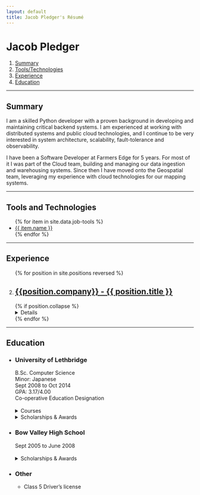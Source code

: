 ```yaml
---
layout: default
title: Jacob Pledger's Résumé
---
```


# Jacob Pledger

<section class="toc">
<ol class="resume-toc">
<li><a href="#summary">Summary</a></li>
<li><a href="#tools">Tools/Technologies</a></li>
<li><a href="#experience">Experience</a></li>
<li><a href="#education">Education</a></li>
</ol>
</section>

---

<section class="summary">
<h2 id="summary">Summary</h2>
<p>
I am a skilled Python developer with a proven background in developing and maintaining critical backend systems. I am experienced at working with distributed systems and public cloud technologies, and I continue to be very interested in system architecture, scalability, fault-tolerance and observability.
</p>
<p>
I have been a Software Developer at Farmers Edge for 5 years. For most of it I was part of the Cloud team, building and managing our data ingestion and warehousing systems. Since then I have moved onto the Geospatial team, leveraging my experience with cloud technologies for our mapping systems.
</p>
</section>

---

<section class="tools">
<h2 id="tools">Tools and Technologies</h2>
<ul class="tool-list">
{% for item in site.data.job-tools %}
<li><a href="{{ item.link }}">{{ item.name }}</a></li>
{% endfor %}
</ul>
</section>

---

<section class="work-experience">
<h2 id="experience">Experience</h2>
<ol reversed class="job-position-list">
{% for position in site.positions reversed %}
<li>
<h2><a href="{{ position.url }}">{{position.company}} - {{ position.title }}</a></h2>
{% if position.collapse %}<details>{% else %}<details open>{% endif %}
<p>{{ position.content }}</p>
</details>
</li>
{% endfor %}
</ol>
</section>

---

<section class="education">
<h2 id="education">Education</h2>
<ul class="education-list">
<li>
<h3>University of Lethbridge</h3>
<section class="education-major">B.Sc. Computer Science</section>
<section class="education-minor">Minor: Japanese</section>
<section class ="education-date"><time datetime="2008-09">Sept 2008</time> to <time datetime="2014-10-18">Oct 2014</time></section>
<section class="education-gpa">GPA: 3.17/4.00</section>
Co-operative Education Designation<br>
<br>

<section class="education-courses">
<details>
<summary>Courses</summary>
<dl class="courses-list">
{% for course in site.data.courses %}
{% if course.link %}
<dt>{{ course.number }}</dt>
<dd><a href="{{ course.link }}">{{ course.name }}</a></dd>
{% else %}
<dt>{{ course.number }}</dt>
<dd>{{ course.name }}</dd>
{% endif %}
{% endfor %}
</dl>
</details>
</section>

<details>
<summary>Scholarships & Awards</summary>
<ul class="award-list">
<li><a href="http://www.cs.uleth.ca/~wismath/spring12/">Won best project in Computer Graphics course, Spring 2012</a></li>
<li><a href="https://uleth.academicworks.ca/opportunities/4128">Jason Lang Scholarship, Fall 2011</a></li>
<li>Dean’s Honour List for Fall 2010 Semester</li>
</ul>
</details>

</li>

<li>
<h3>Bow Valley High School</h3>
<section class ="education-date"><time datetime="2005-09">Sept 2005</time> to <time datetime="2008-06">June 2008</time></section>
<br>
<details>
<summary>Scholarships & Awards</summary>
<ul class="award-list">
<li><a href="https://studentaid.alberta.ca/scholarships-and-awards/alexander-rutherford-scholarship/">Alexander Rutherford Scholarship, June 2008</a></li>
</ul>
</details>
</li>
<li>
<h3>Other</h3>
<ul>
<li>Class 5 Driver’s license</li>
</ul>
</li>
</ul>

</section>
